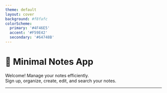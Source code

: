 ```yaml
---
theme: default
layout: cover
background: #f8fafc
colorScheme:
  primary: '#4F46E5'
  accent: '#F59E42'
  secondary: '#64748B'
---
```


# 📝 Minimal Notes App

<div class="text-md mt-4 text-secondary">
Welcome! Manage your notes efficiently.<br>
Sign up, organize, create, edit, and search your notes.
</div>

---

<!-- App Shell Layout -->
<template>
  <AppShell />
</template>

<script setup lang="ts">
import AppShell from './components/AppShell.vue'
</script>
